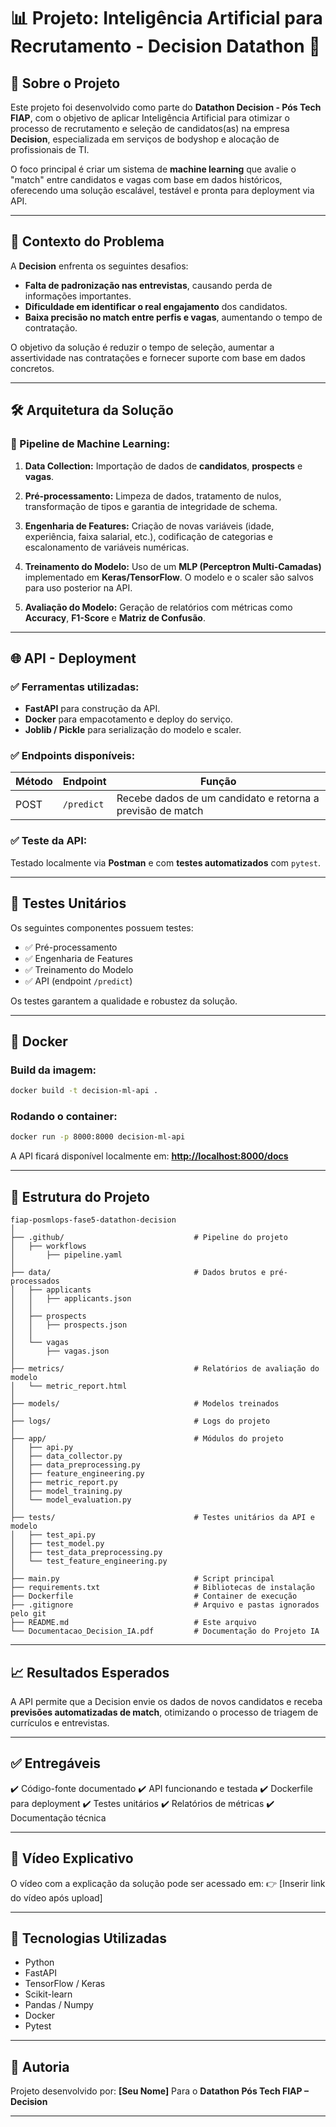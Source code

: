 # 📊 Projeto: Inteligência Artificial para Recrutamento - Decision Datathon 🚀

## 📍 Sobre o Projeto

Este projeto foi desenvolvido como parte do **Datathon Decision - Pós Tech FIAP**, com o objetivo de aplicar Inteligência Artificial para otimizar o processo de recrutamento e seleção de candidatos(as) na empresa **Decision**, especializada em serviços de bodyshop e alocação de profissionais de TI.

O foco principal é criar um sistema de **machine learning** que avalie o "match" entre candidatos e vagas com base em dados históricos, oferecendo uma solução escalável, testável e pronta para deployment via API.

---

## 🏢 Contexto do Problema

A **Decision** enfrenta os seguintes desafios:

* **Falta de padronização nas entrevistas**, causando perda de informações importantes.
* **Dificuldade em identificar o real engajamento** dos candidatos.
* **Baixa precisão no match entre perfis e vagas**, aumentando o tempo de contratação.

O objetivo da solução é reduzir o tempo de seleção, aumentar a assertividade nas contratações e fornecer suporte com base em dados concretos.

---

## 🛠️ Arquitetura da Solução

### 📌 Pipeline de Machine Learning:

1. **Data Collection:**
   Importação de dados de **candidatos**, **prospects** e **vagas**.

2. **Pré-processamento:**
   Limpeza de dados, tratamento de nulos, transformação de tipos e garantia de integridade de schema.

3. **Engenharia de Features:**
   Criação de novas variáveis (idade, experiência, faixa salarial, etc.), codificação de categorias e escalonamento de variáveis numéricas.

4. **Treinamento do Modelo:**
   Uso de um **MLP (Perceptron Multi-Camadas)** implementado em **Keras/TensorFlow**.
   O modelo e o scaler são salvos para uso posterior na API.

5. **Avaliação do Modelo:**
   Geração de relatórios com métricas como **Accuracy**, **F1-Score** e **Matriz de Confusão**.

---

## 🌐 API - Deployment

### ✅ Ferramentas utilizadas:

* **FastAPI** para construção da API.
* **Docker** para empacotamento e deploy do serviço.
* **Joblib / Pickle** para serialização do modelo e scaler.

### ✅ Endpoints disponíveis:

| Método | Endpoint   | Função                                                     |
| ------ | ---------- | ---------------------------------------------------------- |
| POST   | `/predict` | Recebe dados de um candidato e retorna a previsão de match |

### ✅ Teste da API:

Testado localmente via **Postman** e com **testes automatizados** com `pytest`.

---

## 🧪 Testes Unitários

Os seguintes componentes possuem testes:

* ✅ Pré-processamento
* ✅ Engenharia de Features
* ✅ Treinamento do Modelo
* ✅ API (endpoint `/predict`)

Os testes garantem a qualidade e robustez da solução.

---

## 🐳 Docker

### Build da imagem:

```bash
docker build -t decision-ml-api .
```

### Rodando o container:

```bash
docker run -p 8000:8000 decision-ml-api
```

A API ficará disponível localmente em:
**[http://localhost:8000/docs](http://localhost:8000/docs)**

---

## 📂 Estrutura do Projeto

```
fiap-posmlops-fase5-datathon-decision
│
├── .github/                             # Pipeline do projeto
│   ├── workflows
│       ├── pipeline.yaml                
│
├── data/                                # Dados brutos e pré-processados
│   ├── applicants
│	│	├── applicants.json
│   │
│	├── prospects
│   │   ├── prospects.json
│   │
│   └── vagas
│       ├── vagas.json
│
├── metrics/                             # Relatórios de avaliação do modelo
│   └── metric_report.html
│
├── models/                              # Modelos treinados
│
├── logs/                                # Logs do projeto
│   
├── app/                                 # Módulos do projeto
│   ├── api.py
│   ├── data_collector.py
│   ├── data_preprocessing.py
│   ├── feature_engineering.py
│   ├── metric_report.py
│   ├── model_training.py
│   └── model_evaluation.py
│
├── tests/                               # Testes unitários da API e modelo
│   ├── test_api.py                      
│   ├── test_model.py 
│   ├── test_data_preprocessing.py
│   └── test_feature_engineering.py                   
│
├── main.py                              # Script principal
├── requirements.txt                     # Bibliotecas de instalação
├── Dockerfile                           # Container de execução
├── .gitignore                           # Arquivo e pastas ignorados pelo git
├── README.md                            # Este arquivo
└── Documentacao_Decision_IA.pdf         # Documentação do Projeto IA
```

---

## 📈 Resultados Esperados

A API permite que a Decision envie os dados de novos candidatos e receba **previsões automatizadas de match**, otimizando o processo de triagem de currículos e entrevistas.

---

## ✅ Entregáveis

✔️ Código-fonte documentado
✔️ API funcionando e testada
✔️ Dockerfile para deployment
✔️ Testes unitários
✔️ Relatórios de métricas
✔️ Documentação técnica

---

## 🎥 Vídeo Explicativo

O vídeo com a explicação da solução pode ser acessado em:
👉 \[Inserir link do vídeo após upload]

---

## 🚀 Tecnologias Utilizadas

* Python
* FastAPI
* TensorFlow / Keras
* Scikit-learn
* Pandas / Numpy
* Docker
* Pytest

---

## 📌 Autoria

Projeto desenvolvido por:
**\[Seu Nome]**
Para o **Datathon Pós Tech FIAP – Decision**

---


